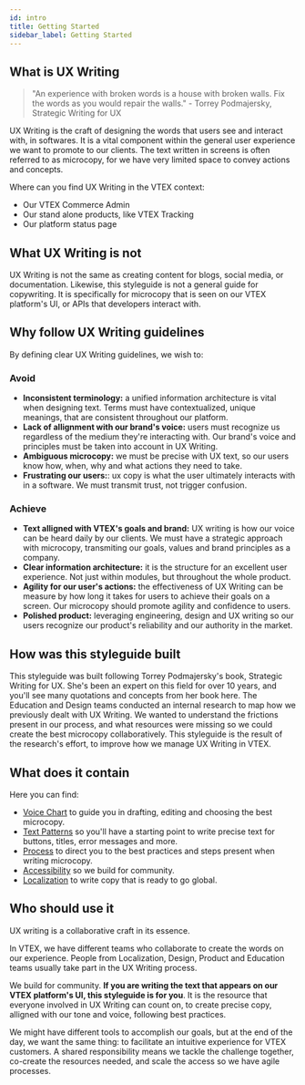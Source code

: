 ```yaml
---
id: intro
title: Getting Started
sidebar_label: Getting Started
---
```


## What is UX Writing


> "An experience with broken words is a house with broken walls. Fix the words as you would repair the walls." - Torrey Podmajersky, Strategic Writing for UX


UX Writing is the craft of designing the words that users see and interact with, in softwares. It is a vital component within the general user experience we want to promote to our clients. The text written in screens is often referred to as microcopy, for we have very limited space to convey actions and concepts.

 Where can you find UX Writing in the VTEX context:  
- Our VTEX Commerce Admin  
- Our stand alone products, like VTEX Tracking  
- Our platform status page  

## What UX Writing is not

UX Writing is not the same as creating content for blogs, social media, or documentation. Likewise, this styleguide is not a general guide for copywriting. It is specifically for microcopy that is seen on our VTEX platform's UI, or APIs that developers interact with. 


## Why follow UX Writing guidelines

By defining clear UX Writing guidelines, we wish to:

### Avoid
- **Inconsistent terminology:** a unified information architecture is vital when designing text. Terms must have contextualized, unique meanings, that are consistent throughout our platform.     
- **Lack of allignment with our brand's voice:** users must recognize us regardless of the medium they're interacting with. Our brand's voice and principles must be taken into account in UX Writing.  
- **Ambiguous microcopy:** we must be precise with UX text, so our users know how, when, why and what actions they need to take.   
- **Frustrating our users:**: ux copy is what the user ultimately interacts with in a software. We must transmit trust, not trigger confusion.     
 

### Achieve
- **Text alligned with VTEX's goals and brand:** UX writing is how our voice can be heard daily by our clients. We must have a strategic approach with microcopy, transmiting our goals, values and brand principles as a company.  
- **Clear information architecture:** it is the structure for an excellent user experience. Not just within modules, but throughout the whole product.   
- **Agility for our user's actions:** the effectiveness of UX Writing can be measure by how long it takes for users to achieve their goals on a screen. Our microcopy should promote agility and confidence to users.   
- **Polished product:** leveraging engineering, design and UX writing so our users recognize our product's reliability and our authority in the market.  



## How was this styleguide built


This styleguide was built following Torrey Podmajersky's book, Strategic Writing for UX. She's been an expert on this field for over 10 years, and you'll see many quotations and concepts from her book here. 
The Education and Design teams conducted an internal research to map how we previously dealt with UX Writing. We wanted to understand the frictions present in our process, and what resources were missing so we could create the best microcopy collaboratively. 
This styleguide is the result of the research's effort, to improve how we manage UX Writing in VTEX.


## What does it contain

Here you can find:
- [Voice Chart]() to guide you in drafting, editing and choosing the best microcopy.  
- [Text Patterns]() so you'll have a starting point to write precise text for buttons, titles, error messages and more.  
- [Process]() to direct you to the best practices and steps present when writing microcopy.  
- [Accessibility]() so we build for community.  
- [Localization]() to write copy that is ready to go global.  

## Who should use it

UX writing is a collaborative craft in its essence.   

In VTEX, we have different teams who collaborate to create the words on our experience. People from  Localization, Design, Product and Education teams usually take part in the UX Writing process.   

We build for community. **If you are writing the text that appears on our VTEX platform's UI, this styleguide is for you**. It is the resource that everyone involved in  UX Writing can count on, to create precise copy, alligned with our tone and voice, following best practices.   

We might have different tools to accomplish our goals, but at the end of the day, we want the same thing: to facilitate an intuitive experience for VTEX customers. A shared responsibility means we tackle the challenge together, co-create the resources needed, and scale the access so we have agile processes.   

